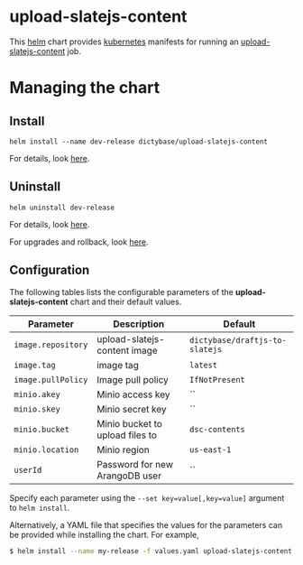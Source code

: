# upload-slatejs-content

This [helm](https://github.com/kubernetes/helm) chart provides [kubernetes](http://kubernetes.io) manifests for running an [upload-slatejs-content](https://hub.docker.com/r/dictybase/draftjs-to-slatejs/) job.

# Managing the chart

## Install

```
helm install --name dev-release dictybase/upload-slatejs-content
```

For details, look [here](https://docs.helm.sh/using_helm/#helm-install-installing-a-package).

## Uninstall

```
helm uninstall dev-release
```

For details, look [here](https://docs.helm.sh/using_helm/#uninstall-a-release).

For upgrades and rollback, look [here](https://docs.helm.sh/using_helm/#helm-upgrade-and-helm-rollback-upgrading-a-release-and-recovering-on-failure).

## Configuration

The following tables lists the configurable parameters of the **upload-slatejs-content** chart and their default values.

| Parameter          | Description                     | Default                        |
| ------------------ | ------------------------------- | ------------------------------ |
| `image.repository` | upload-slatejs-content image    | `dictybase/draftjs-to-slatejs` |
| `image.tag`        | image tag                       | `latest`                       |
| `image.pullPolicy` | Image pull policy               | `IfNotPresent`                 |
| `minio.akey`       | Minio access key                | ``                             |
| `minio.skey`       | Minio secret key                | ``                             |
| `minio.bucket`     | Minio bucket to upload files to | `dsc-contents`                 |
| `minio.location`   | Minio region                    | `us-east-1`                    |
| `userId`           | Password for new ArangoDB user  | ``                             |

Specify each parameter using the `--set key=value[,key=value]` argument to `helm install`.

Alternatively, a YAML file that specifies the values for the parameters can be provided while installing the chart. For example,

```bash
$ helm install --name my-release -f values.yaml upload-slatejs-content
```
